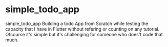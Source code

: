 
# simple_todo_app
simple_todo_app Building a todo App from Scratch while testing the capacity that I have in Flutter without refering or counting on any tutorial. Ofcourse it's simple but it's challenging for someone who does't code that much.
